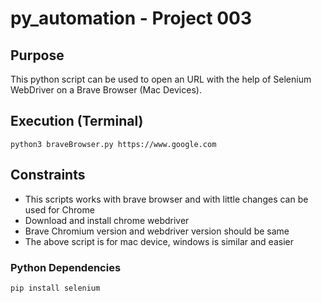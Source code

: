 # py_automation - Project 003

## Purpose

This python script can be used to open an URL with the help of Selenium WebDriver on a Brave Browser (Mac Devices).

## Execution (Terminal)

```
python3 braveBrowser.py https://www.google.com
```

## Constraints

- This scripts works with brave browser and with little changes can be used for Chrome
- Download and install chrome webdriver
- Brave Chromium version and webdriver version should be same
- The above script is for mac device, windows is similar and easier

### Python Dependencies

```
pip install selenium
```
